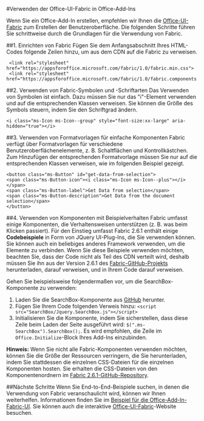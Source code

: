 
#Verwenden der Office-UI-Fabric in Office-Add-Ins

Wenn Sie ein Office-Add-In erstellen, empfehlen wir Ihnen die [Office-UI-Fabric](https://github.com/OfficeDev/Office-UI-Fabric) zum Erstellen der Benutzeroberfläche. Die folgenden Schritte führen Sie schrittweise durch die Grundlagen für die Verwendung von Fabric.  

##1. Einrichten von Fabric
Fügen Sie dem Anfangsabschnitt Ihres HTML-Codes folgende Zeilen hinzu, um aus dem CDN auf die Fabric zu verweisen.

     <link rel="stylesheet" href="https://appsforoffice.microsoft.com/fabric/1.0/fabric.min.css">
     <link rel="stylesheet" href="https://appsforoffice.microsoft.com/fabric/1.0/fabric.components.min.css">


##2. Verwenden von Fabric-Symbolen und -Schriftarten
Das Verwenden von Symbolen ist einfach. Dazu müssen Sie nur das "i"-Element verwenden und auf die entsprechenden Klassen verweisen. Sie können die Größe des Symbols steuern, indem Sie den Schriftgrad ändern.

    <i class="ms-Icon ms-Icon--group" style="font-size:xx-large" aria-hidden="true"></i>


##3. Verwenden von Formatvorlagen für einfache Komponenten
Fabric verfügt über Formatvorlagen für verschiedene Benutzeroberflächenelemente, z. B. Schaltflächen und Kontrollkästchen. Zum Hinzufügen der entsprechenden Formatvorlage müssen Sie nur auf die entsprechenden Klassen verweisen, wie im folgenden Beispiel gezeigt.

    <button class="ms-Button" id="get-data-from-selection">
    <span class="ms-Button-icon"><i class="ms-Icon ms-Icon--plus"></i></span>
    <span class="ms-Button-label">Get Data from selection</span>
    <span class="ms-Button-description">Get Data from the document selection</span>
    </button>

##4. Verwenden von Komponenten mit Beispielverhalten
Fabric umfasst einige Komponenten, die Verhaltensweisen unterstützen (z. B. was beim Klicken passiert). Für den Einstieg umfasst Fabric 2.6.1 enthält einige **Codebeispiele** in Form von JQuery UI-Plug-Ins, die Sie verwenden können. Sie können auch ein beliebiges anderes Framework verwenden, um die Elemente zu verbinden. Wenn Sie diese Beispiele verwenden möchten, beachten Sie, dass der Code nicht als Teil des CDN verteilt wird, deshalb müssen Sie ihn aus der Version 2.6.1 des [Fabric-GitHub-Projekts](https://github.com/OfficeDev/office-ui-fabric-core/tree/release/2.6.1) herunterladen, darauf verweisen, und in Ihrem Code darauf verweisen. 

Gehen Sie beispielsweise folgendermaßen vor, um die SearchBox-Komponente zu verwenden:

1. Laden Sie die SearchBox-Komponente aus [GitHub](https://github.com/OfficeDev/office-ui-fabric-core/tree/release/2.6.1/src/components/SearchBox) herunter.
2. Fügen Sie Ihrem Code folgenden Verweis hinzu: `<script src="SearchBox/Jquery.SearchBox.js"></script>`
3. Initialisieren Sie die Komponente, indem Sie sicherstellen, dass diese Zeile beim Laden der Seite ausgeführt wird: `$(".ms-SearchBox").SearchBox();`. Es wird empfohlen, die Zeile im `Office.Initialize`-Block Ihres Add-Ins einzubinden.     

**Hinweis:** Wenn Sie nicht alle Fabric-Komponenten verwenden möchten, können Sie die Größe der Ressourcen verringern, die Sie herunterladen, indem Sie stattdessen die einzelnen CSS-Dateien für die einzelnen Komponenten hosten. Sie erhalten die CSS-Dateien von den Komponentenordnern im [Fabric 2.6.1-GitHub-Repository](https://github.com/OfficeDev/office-ui-fabric-core/tree/release/2.6.1). 


##Nächste Schritte
Wenn Sie End-to-End-Beispiele suchen, in denen die Verwendung von Fabric veranschaulicht wird, können wir Ihnen weiterhelfen. Informationen finden Sie im [Beispiel für die Office-Add-In-Fabric-UI](https://github.com/OfficeDev/Office-Add-in-Fabric-UI-Sample). Sie können auch die interaktive [Office-UI-Fabric](https://github.com/OfficeDev/Office-UI-Fabric)-Website besuchen.

